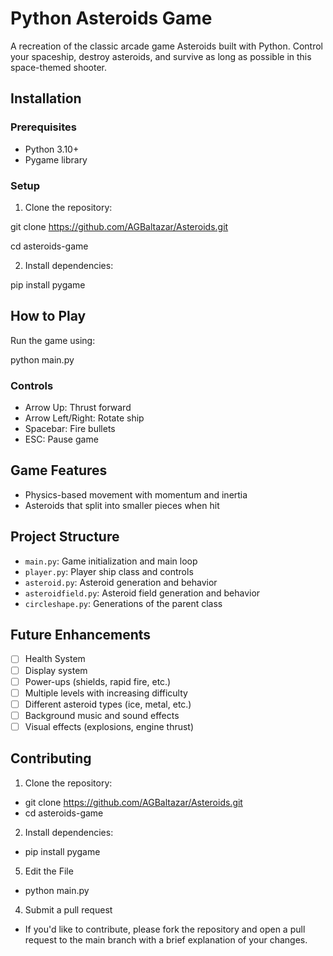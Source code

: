 # Python Asteroids Game

A recreation of the classic arcade game Asteroids built with Python. Control your spaceship, destroy asteroids, and survive as long as possible in this space-themed shooter.

## Installation

### Prerequisites
- Python 3.10+
- Pygame library

### Setup
1. Clone the repository:

git clone https://github.com/AGBaltazar/Asteroids.git

cd asteroids-game


2. Install dependencies:

pip install pygame


## How to Play

Run the game using:

python main.py


### Controls
- Arrow Up: Thrust forward
- Arrow Left/Right: Rotate ship
- Spacebar: Fire bullets
- ESC: Pause game

## Game Features
- Physics-based movement with momentum and inertia
- Asteroids that split into smaller pieces when hit

## Project Structure
- `main.py`: Game initialization and main loop
- `player.py`: Player ship class and controls
- `asteroid.py`: Asteroid generation and behavior
- `asteroidfield.py`: Asteroid field generation and behavior
- `circleshape.py`: Generations of the parent class

## Future Enhancements
- [ ] Health System
- [ ] Display system
- [ ] Power-ups (shields, rapid fire, etc.)
- [ ] Multiple levels with increasing difficulty
- [ ] Different asteroid types (ice, metal, etc.)
- [ ] Background music and sound effects
- [ ] Visual effects (explosions, engine thrust)

## Contributing
1. Clone the repository:
- git clone https://github.com/AGBaltazar/Asteroids.git
- cd asteroids-game

2. Install dependencies:
- pip install pygame

5. Edit the File
- python main.py
  
4. Submit a pull request
- If you'd like to contribute, please fork the repository and open a pull request to the main branch with a brief explanation of your changes.
